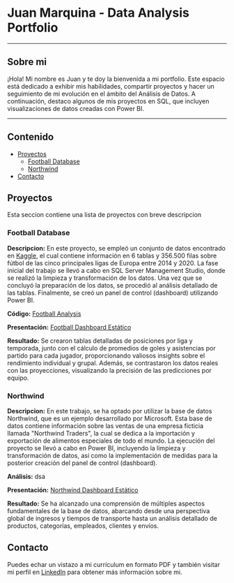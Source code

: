 # Juan Marquina - Data Analysis Portfolio 
---
## Sobre mi 
¡Hola! Mi nombre es Juan y te doy la bienvenida a mi portfolio. Este espacio está dedicado a exhibir mis habilidades, compartir proyectos y hacer un seguimiento de mi evolución en el ámbito del Análisis de Datos. A continuación, destaco algunos de mis proyectos en SQL, que incluyen visualizaciones de datos creadas con Power BI.

---

## Contenido
- [Proyectos](#Proyectos)
    + [Football Database](#Football-Database)
    + [Northwind](#Northwind)
- [Contacto](#Contacto)

## Proyectos
Esta seccion contiene una lista de proyectos con breve descripcion

### Football Database

**Descripcion:** En este proyecto, se empleó un conjunto de datos encontrado en [Kaggle](https://www.kaggle.com/datasets/technika148/football-database/data), el cual contiene información en 6 tablas y 356.500 filas sobre fútbol de las cinco principales ligas de Europa entre 2014 y 2020. La fase inicial del trabajo se llevó a cabo en SQL Server Management Studio, donde se realizó la limpieza y transformación de los datos. Una vez que se concluyó la preparación de los datos, se procedió al análisis detallado de las tablas. Finalmente, se creó un panel de control (dashboard) utilizando Power BI.

**Código:** [Football Analysis](https://github.com/juanmarquina1/Data-Analysis-Portfolio/blob/main/Football%20Analysis.sql)

**Presentación:** [Football Dashboard Estático](https://github.com/juanmarquina1/Data-Analysis-Portfolio/blob/main/Football%20Dashboard%20Estatico.pdf)

**Resultado:** Se crearon tablas detalladas de posiciones por liga y temporada, junto con el cálculo de promedios de goles y asistencias por partido para cada jugador, proporcionando valiosos insights sobre el rendimiento individual y grupal. Además, se contrastaron los datos reales con las proyecciones, visualizando la precisión de las predicciones por equipo.


### Northwind 

**Descripcion:** En este trabajo, se ha optado por utilizar la base de datos Northwind, que es un ejemplo desarrollado por Microsoft. Esta base de datos contiene información sobre las ventas de una empresa ficticia llamada "Northwind Traders", la cual se dedica a la importación y exportación de alimentos especiales de todo el mundo. La ejecución del proyecto se llevó a cabo en Power BI, incluyendo la limpieza y transformación de datos, así como la implementación de medidas para la posterior creación del panel de control (dashboard).

**Análisis:** dsa

**Presentación:** [Northwind Dashboard Estático](https://github.com/juanmarquina1/Data-Analysis-Portfolio/blob/main/Northwind%20Dashboard%20Est%C3%A1tico.pdf)

**Resultado:** Se ha alcanzado una comprensión de múltiples aspectos fundamentales de la base de datos, abarcando desde una perspectiva global de ingresos y tiempos de transporte hasta un análisis detallado de productos, categorías, empleados, clientes y envíos.

## Contacto

Puedes echar un vistazo a mi currículum en formato PDF y también visitar mi perfil en [LinkedIn](https://www.linkedin.com/in/juan-marquina1) para obtener más información sobre mi.
